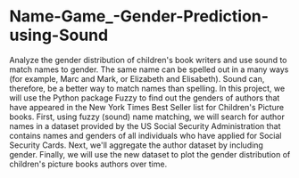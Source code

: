 # Name-Game_-Gender-Prediction-using-Sound
  Analyze the gender distribution of children's book writers and use sound to match names to gender. The same name can be spelled out in a many ways (for example, Marc and Mark, or Elizabeth and Elisabeth). Sound can, therefore, be a better way to match names than spelling. In this project, we will use the Python package Fuzzy to find out the genders of authors that have appeared in the New York Times Best Seller list for Children's Picture books. First, using fuzzy (sound) name matching, we will search for author names in a dataset provided by the US Social Security Administration that contains names and genders of all individuals who have applied for Social Security Cards. Next, we'll aggregate the author dataset by including gender. Finally, we will use the new dataset to plot the gender distribution of children's picture books authors over time.
